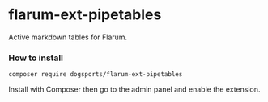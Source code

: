 # flarum-ext-pipetables
Active markdown tables for Flarum.

### How to install

```
composer require dogsports/flarum-ext-pipetables
```

Install with Composer then go to the admin panel and enable the extension.
